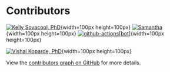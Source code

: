 # Contributors

[![Kelly Sovacool, PhD](https://avatars.githubusercontent.com/u/17768269?v=4)](https://github.com/kelly-sovacool){width=100px height=100px}
[![Samantha](https://avatars.githubusercontent.com/u/20726305?v=4)](https://github.com/slsevilla){width=100px height=100px}
[![github-actions[bot]](https://avatars.githubusercontent.com/in/15368?v=4)](https://github.com/apps/github-actions){width=100px height=100px}

[![Vishal Koparde, PhD](https://avatars.githubusercontent.com/u/1882209?v=4)](https://github.com/kopardev){width=100px height=100px}

View the [contributors graph on GitHub](https://github.com/CCBR/CHAMPAGNE/graphs/contributors) for more details.

